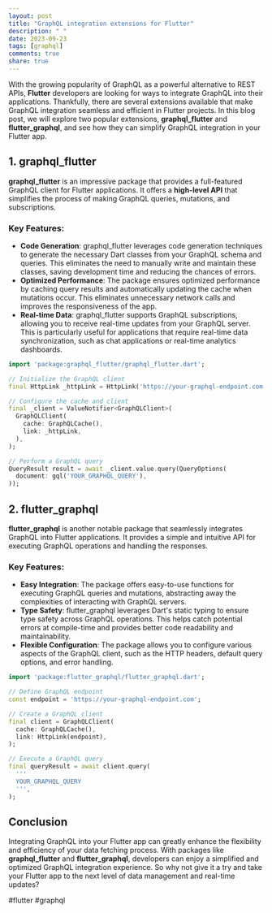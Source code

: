 ```yaml
---
layout: post
title: "GraphQL integration extensions for Flutter"
description: " "
date: 2023-09-23
tags: [graphql]
comments: true
share: true
---
```


With the growing popularity of GraphQL as a powerful alternative to REST APIs, **Flutter** developers are looking for ways to integrate GraphQL into their applications. Thankfully, there are several extensions available that make GraphQL integration seamless and efficient in Flutter projects. In this blog post, we will explore two popular extensions, **graphql_flutter** and **flutter_graphql**, and see how they can simplify GraphQL integration in your Flutter app.

## 1. graphql_flutter

**graphql_flutter** is an impressive package that provides a full-featured GraphQL client for Flutter applications. It offers a **high-level API** that simplifies the process of making GraphQL queries, mutations, and subscriptions.

### Key Features:
- **Code Generation**: graphql_flutter leverages code generation techniques to generate the necessary Dart classes from your GraphQL schema and queries. This eliminates the need to manually write and maintain these classes, saving development time and reducing the chances of errors.
- **Optimized Performance**: The package ensures optimized performance by caching query results and automatically updating the cache when mutations occur. This eliminates unnecessary network calls and improves the responsiveness of the app.
- **Real-time Data**: graphql_flutter supports GraphQL subscriptions, allowing you to receive real-time updates from your GraphQL server. This is particularly useful for applications that require real-time data synchronization, such as chat applications or real-time analytics dashboards.

```dart
import 'package:graphql_flutter/graphql_flutter.dart';

// Initialize the GraphQL client
final HttpLink _httpLink = HttpLink('https://your-graphql-endpoint.com');

// Configure the cache and client
final _client = ValueNotifier<GraphQLClient>(
  GraphQLClient(
    cache: GraphQLCache(),
    link: _httpLink,
  ),
);

// Perform a GraphQL query
QueryResult result = await _client.value.query(QueryOptions(
  document: gql('YOUR_GRAPHQL_QUERY'),
));
```

## 2. flutter_graphql

**flutter_graphql** is another notable package that seamlessly integrates GraphQL into Flutter applications. It provides a simple and intuitive API for executing GraphQL operations and handling the responses.

### Key Features:
- **Easy Integration**: The package offers easy-to-use functions for executing GraphQL queries and mutations, abstracting away the complexities of interacting with GraphQL servers.
- **Type Safety**: flutter_graphql leverages Dart's static typing to ensure type safety across GraphQL operations. This helps catch potential errors at compile-time and provides better code readability and maintainability.
- **Flexible Configuration**: The package allows you to configure various aspects of the GraphQL client, such as the HTTP headers, default query options, and error handling.

```dart
import 'package:flutter_graphql/flutter_graphql.dart';

// Define GraphQL endpoint
const endpoint = 'https://your-graphql-endpoint.com';

// Create a GraphQL client
final client = GraphQLClient(
  cache: GraphQLCache(),
  link: HttpLink(endpoint),
);

// Execute a GraphQL query
final queryResult = await client.query(
  '''
  YOUR_GRAPHQL_QUERY
  ''',
);
```

## Conclusion

Integrating GraphQL into your Flutter app can greatly enhance the flexibility and efficiency of your data fetching process. With packages like **graphql_flutter** and **flutter_graphql**, developers can enjoy a simplified and optimized GraphQL integration experience. So why not give it a try and take your Flutter app to the next level of data management and real-time updates?

#flutter #graphql